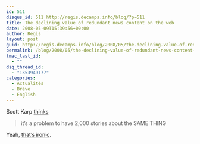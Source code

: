 ```yaml
---
id: 511
disqus_id: 511 http://regis.decamps.info/blog/?p=511
title: The declining value of redundant news content on the web
date: 2008-05-09T15:39:56+00:00
author: Régis
layout: post
guid: http://regis.decamps.info/blog/2008/05/the-declining-value-of-redundant-news-content-on-the-web/
permalink: /blog/2008/05/the-declining-value-of-redundant-news-content-on-the-web/
tmac_last_id:
  - ""
dsq_thread_id:
  - "1353949177"
categories:
  - Actualités
  - Brève
  - English
---
```

Scott Karp [thinks](http://publishing2.com/2008/05/04/the-declining-value-of-redundant-news-content-on-the-web/)

> it’s a problem to have 2,000 stories about the SAME THING

Yeah, [that’s ironic](http://seekingalpha.com/article/76045-the-declining-value-of-redundant-web-news-content?source=feed).
